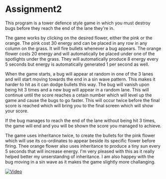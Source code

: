 # Assignment2

This program is a tower defence style game in which you must destroy bugs before they reach the end of the lane they're in.

The game works by clicking on the desired flower, either the pink or the orange. The pink cost 30 energy and can be placed in any row in any column on the grass. It will fire bullets whenever a bug appears. The orange flower costs 20 energy and will automatically be placed under one of the spotlights under the grass. They will automatically produce 8 energy every 5 seconds but energy is automatically generated 1 per second as well. 

When the game starts, a bug will appear at random in one of the 3 lanes and will start moving towards the end in a sin wave pattern. This makes it harder to hit as it can dodge bullets this way. The bug will vanish upon being hit 3 times and a new bug will appear in a random lane. This will continue until the score reaches a cetain number which will level up the game and cause the bugs to go faster. This will occur twice before the final score is reached which will bring you to the final screen which will show your score.

If the bug manages to reach the end of the lane without being hit 3 times, the game will end and you will be shown the score you managed to achieve.

The game uses inheritance twice, to create the bullets for the pink flower which will use its co-ordinates to appear beside its specific flower before firing. Thee orange flower also uses inheritance to produce a tiny sun every 5 seconds that will increase energy. I'm very pleased with this as it really helped better my unserstandng of inheritance. I am also happey with the bug moving in a sin wave as it makes the game slightly more challanging.

[![Video](http://img.youtube.com/vi/GVYA-0AzRaE/0.jpg)](http://www.youtube.com/watch?v=GVYA-0AzRaE)
